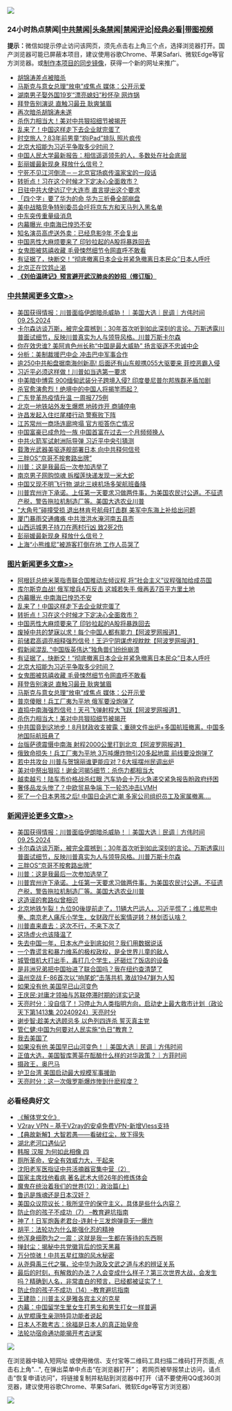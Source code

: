 ![](https://raw.githubusercontent.com/jsvpn/jsproxy/dev/64photo/fqnews-qr.jpg)

<div id="tt">
<h3>24小时热点禁闻|<a href="#%E4%B8%AD%E5%85%B1%E7%A6%81%E9%97%BB%E6%9B%B4%E5%A4%9A%E6%96%87%E7%AB%A0">中共禁闻</a>|<a href="#%E5%9B%BE%E7%89%87%E6%96%B0%E9%97%BB%E6%9B%B4%E5%A4%9A%E6%96%87%E7%AB%A0">头条禁闻</a>|<a href="#%E6%96%B0%E9%97%BB%E8%AF%84%E8%AE%BA%E6%9B%B4%E5%A4%9A%E6%96%87%E7%AB%A0">禁闻评论|<a href="#%E5%BF%85%E7%9C%8B%E7%BB%8F%E5%85%B8%E5%A5%BD%E6%96%87">经典必看</a>|<a href="https://696153.xyz/3" target="_blank">带图视频</a></h3>
<div><b>提示：</b>微信如提示停止访问该网页，须先点击右上角三个点，选择浏览器打开。国产浏览器可能已屏蔽本项目，建议使用谷歌Chrome、苹果Safari、微软Edge等官方浏览器。或<a href="%E5%88%B6%E4%BD%9Cgit%E7%A6%81%E9%97%BB%E9%95%9C%E5%83%8F.md">制作本项目的同步镜像</a>，获得一个新的网址来推广。</div>
<ul>

<li><a href="/sohnews/20240925/2093321.md">胡锦涛差点被暗杀</a></li>
<li><a href="/topimagenews/20240925/2093277.md">马斯克与意女总理“放电”成焦点 媒体：公开示爱</a></li>
<li><a href="/cnnews/20240925/2093279.md">湖南男子娶外国19岁“漂亮媳妇”秒怀孕 网炸锅</a></li>
<li><a href="/topimagenews/20240925/2093316.md">拜登告别演说 直触习最丑 耿爽皱眉</a></li>
<li><a href="/sohnews/20240925/2093375.md">再次暗杀胡锦涛未遂</a></li>
<li><a href="/topimagenews/20240925/2093258.md">杀伤力相当大！美对中共狠招细节被揭开</a></li>
<li><a href="/topimagenews/20240925/2093411.md">乱来了！中国这样走下去企业就完蛋了</a></li>
<li><a href="/funmedia/20240925/2093300.md">时空旅人？83年前男童“抱iPad”排队 照片疯传</a></li>
<li><a href="/topimagenews/20240925/2093340.md">北京大招能为习近平争取多少时间？</a></li>
<li><a href="/baitai/20240925/2093209.md">中国人民大学最新报告：相信遥遥领先的人，多数处在社会底层</a></li>
<li><a href="/cbnews/20240925/2093428.md">彭丽媛最新现身 释放什么信号？</a></li>
<li><a href="/ccpdope/20240925/2093425.md">宁死不见江河倒流－－北京官场疯传温家宝的一段话</a></li>
<li><a href="/topimagenews/20240925/2093410.md">转折点！习在这个时候才下定决心全面救市？</a></li>
<li><a href="/cbnews/20240925/2093260.md">日驻中共大使访辽宁大连市 直言提出这个要求</a></li>
<li><a href="/ccpdope/20240925/2093332.md">「四个字」要了华为的命 华为三折叠全部崩盘</a></li>
<li><a href="/ssgc/20240925/2093404.md">美中战略竞争特别委员会吁将京东方和天马列入黑名单</a></li>
<li><a href="/worldnews/20240925/2093467.md">中东突传重量级消息</a></li>
<li><a href="/topimagenews/20240925/2093508.md">内幕曝光 中南海已惶恐不安</a></li>
<li><a href="/yule/20240925/2093455.md">知名演员高虎送外卖：已经息影9年 不会复出</a></li>
<li><a href="/topimagenews/20240925/2093409.md">中国恶性大麻烦要来了 印钞拉起的A股将暴跌回去</a></li>
<li><a href="/topimagenews/20240925/2093317.md">女鬼图被慈禧收藏 毛骨悚然细节令网直呼不敢看</a></li>
<li><a href="/topimagenews/20240925/2093359.md">有证据了，快断交！“彻底撤离日本企业并紧急撤离日本民众”日本人呼吁</a></li>
<li><a href="/finance/20240925/2093465.md">北京正在饮鸩止渴</a></li>
<li><b><a href="/comments/20200207/1272816.md" target="_blank">《刘伯温碑记》预言避开武汉肺炎的妙招（修订版）</a></b></li>
</ul>
</div>

<div class="catlist">
<h3><a href="/cbnews/" target="_blank">中共禁闻</a><span><a href="/cbnews/" target="_blank" rel="nofollow">更多文章>></a></span></h3>
<ul>
<li><a href="/comments/20240925/2093588.md" target="_blank">美国获得情报：川普面临伊朗暗杀威胁！｜美国大选｜民调｜方伟时间 09.25.2024</a></li>
<li><a href="/comments/20240925/2093551.md" target="_blank">卡尔森访谈万斯，被完全震撼到：30年首次听到如此深刻的言论。万斯透露川普面试细节，反映川普真实为人与领导风格。川普万斯卡尔森</a></li>
<li><a href="/cbnews/20240925/2093545.md" target="_blank">你在效忠谁? 美阿肯色州长称“中国是最大威胁” 扬言驱逐不忠诚中企</a></li>
<li><a href="/cbnews/20240925/2093544.md" target="_blank">分析：美制裁援巴中企 冲击巴中军事合作</a></li>
<li><a href="/cbnews/20240925/2093543.md" target="_blank">逾250中共船盘据南海创新高! 后面还有山东舰携055大驱要来 菲控恶霸入侵</a></li>
<li><a href="/cbnews/20240925/2093541.md" target="_blank">习近平必须这样做！川普如当选第一要求</a></li>
<li><a href="/cbnews/20240925/2093540.md" target="_blank">中美暗中博弈 900缅甸武装分子跨境入侵? 印度曼尼普尔邦族群矛盾加剧</a></li>
<li><a href="/cbnews/20240925/2093539.md" target="_blank">杀官愈演愈烈！绝境中的中国人将揭竿而起？</a></li>
<li><a href="/cbnews/20240925/2093538.md" target="_blank">广东登革热疫情升温 一周报775例</a></li>
<li><a href="/cbnews/20240925/2093537.md" target="_blank">北京一地铁站外发生爆燃 地砖炸开 商铺停电</a></li>
<li><a href="/cbnews/20240925/2093536.md" target="_blank">许昌发起入住烂尾楼行动 警察败下阵</a></li>
<li><a href="/cbnews/20240925/2093535.md" target="_blank">江苏常州一商场连廊垮塌 官方拒答伤亡情况</a></li>
<li><a href="/cbnews/20240925/2093516.md" target="_blank">中国富豪已成危险一族 中国首富在过去一个月频频换人</a></li>
<li><a href="/cbnews/20240925/2093515.md" target="_blank">中共火箭军试射洲际导弹 习近平中央引猜测</a></li>
<li><a href="/cbnews/20240925/2093514.md" target="_blank">载激光武器美驱逐舰部署日本 向中共释何信号</a></li>
<li><a href="/comments/20240925/2093513.md" target="_blank">三胖OS“京哥不按套路出牌”</a></li>
<li><a href="/comments/20240925/2093512.md" target="_blank">川普：这是我最后一次参加选举了</a></li>
<li><a href="/cbnews/20240925/2093511.md" target="_blank">南京男子网购惊魂 拆榴莲快递发现一米大蛇</a></li>
<li><a href="/cbnews/20240925/2093510.md" target="_blank">中国又现不明飞行物 湖北三峡机场多架航班备降</a></li>
<li><a href="/comments/20240925/2093489.md" target="_blank">川普宾州许下承诺。上任第一天要求习做两件事，为美国农民讨公道。不征遗产税，警告拖拉机制造厂等。美国大选农业川普</a></li>
<li><a href="/cbnews/20240925/2093464.md" target="_blank">“大角号”碰撞受损 退出林肯号航母打击群 美军中东海上补给出问题</a></li>
<li><a href="/cbnews/20240925/2093439.md" target="_blank">厦门暴雨交通瘫痪 中共泄洪水淹河南五县市</a></li>
<li><a href="/cbnews/20240925/2093438.md" target="_blank">山西运城男子持刀在两村行凶 致2死2伤</a></li>
<li><a href="/cbnews/20240925/2093428.md" target="_blank">彭丽媛最新现身 释放什么信号？</a></li>
<li><a href="/cbnews/20240925/2093427.md" target="_blank">上海“小熊维尼”被游客打倒在地 工作人员哭了</a></li>

</ul>
</div>
<div class="catlist">
<h3><a href="/topimagenews/" target="_blank">图片新闻</a><span><a href="/topimagenews/" target="_blank" rel="nofollow">更多文章>></a></span></h3>
<ul>
<li><a href="/topimagenews/20240925/2093534.md" target="_blank">阿根廷总统米莱指责联合国推动左倾议程 将“社会主义”议程强加给成员国</a></li>
<li><a href="/topimagenews/20240925/2093509.md" target="_blank">库尔斯克血战! 俄军增兵4万反击 这城若失手 俄再丢7百平方里土地</a></li>
<li><a href="/topimagenews/20240925/2093508.md" target="_blank">内幕曝光 中南海已惶恐不安</a></li>
<li><a href="/topimagenews/20240925/2093411.md" target="_blank">乱来了！中国这样走下去企业就完蛋了</a></li>
<li><a href="/topimagenews/20240925/2093410.md" target="_blank">转折点！习在这个时候才下定决心全面救市？</a></li>
<li><a href="/topimagenews/20240925/2093409.md" target="_blank">中国恶性大麻烦要来了 印钞拉起的A股将暴跌回去</a></li>
<li><a href="/topimagenews/20240925/2093397.md" target="_blank">废掉中共的梦寐以求！每个中国人都有能力【阿波罗网报道】</a></li>
<li><a href="/topimagenews/20240925/2093396.md" target="_blank">前储君高调亮相释强烈信号！王沪宁阴谋虎视眈眈【阿波罗网报道】</a></li>
<li><a href="/topimagenews/20240925/2093376.md" target="_blank">假新闻混乱 “中国版英伟达”独角兽们纷纷崩溃</a></li>
<li><a href="/topimagenews/20240925/2093359.md" target="_blank">有证据了，快断交！“彻底撤离日本企业并紧急撤离日本民众”日本人呼吁</a></li>
<li><a href="/topimagenews/20240925/2093340.md" target="_blank">北京大招能为习近平争取多少时间？</a></li>
<li><a href="/topimagenews/20240925/2093317.md" target="_blank">女鬼图被慈禧收藏 毛骨悚然细节令网直呼不敢看</a></li>
<li><a href="/topimagenews/20240925/2093316.md" target="_blank">拜登告别演说 直触习最丑 耿爽皱眉</a></li>
<li><a href="/topimagenews/20240925/2093277.md" target="_blank">马斯克与意女总理“放电”成焦点 媒体：公开示爱</a></li>
<li><a href="/topimagenews/20240925/2093276.md" target="_blank">普京傻眼！兵工厂夷为平地 俄军要没炮弹了</a></li>
<li><a href="/topimagenews/20240925/2093275.md" target="_blank">直捣中南海强烈信号！天弓飞弹射程大飞跃【阿波罗网报道】</a></li>
<li><a href="/topimagenews/20240925/2093258.md" target="_blank">杀伤力相当大！美对中共狠招细节被揭开</a></li>
<li><a href="/topimagenews/20240925/2093257.md" target="_blank">中共国竟到这地步！8月财政收支披露；重磅文件出炉+多国航班撤离，中国多地国际航班悬了</a></li>
<li><a href="/topimagenews/20240925/2093256.md" target="_blank">台版萨德震慑中南海 射程2000公里打到北京【阿波罗网报道】</a></li>
<li><a href="/topimagenews/20240925/2093255.md" target="_blank">俄致命损失！兵工厂夷为平地 3万吨爆炸物引20多起地震 前线要没炮弹了</a></li>
<li><a href="/topimagenews/20240925/2093176.md" target="_blank">若中共攻台 川普与贺锦丽谁更能应对？6大摇摆州民调出炉</a></li>
<li><a href="/topimagenews/20240924/2093151.md" target="_blank">美对中祭出狠招！谢金河揭5细节：杀伤力都相当大</a></li>
<li><a href="/topimagenews/20240924/2093132.md" target="_blank">越卖越亏！陆车市价格战杀红眼 汽车协会十万火急递交紧急报告盼政府纾困</a></li>
<li><a href="/topimagenews/20240924/2093131.md" target="_blank">奢侈品龙头惨了？中欧贸易争端 下一轮恐冲击LVMH</a></li>
<li><a href="/topimagenews/20240924/2093056.md" target="_blank">死了一个日本男孩之后! 中国日企逃亡潮 多家公司组织员工及家属撤离&#8230;.</a></li>

</ul>
</div>
<div class="catlist">
<h3><a href="/comments/" target="_blank">新闻评论</a><span><a href="/comments/" target="_blank" rel="nofollow">更多文章>></a></span></h3>
<ul>
<li><a href="/comments/20240925/2093588.md" target="_blank">美国获得情报：川普面临伊朗暗杀威胁！｜美国大选｜民调｜方伟时间 09.25.2024</a></li>
<li><a href="/comments/20240925/2093551.md" target="_blank">卡尔森访谈万斯，被完全震撼到：30年首次听到如此深刻的言论。万斯透露川普面试细节，反映川普真实为人与领导风格。川普万斯卡尔森</a></li>
<li><a href="/comments/20240925/2093513.md" target="_blank">三胖OS“京哥不按套路出牌”</a></li>
<li><a href="/comments/20240925/2093512.md" target="_blank">川普：这是我最后一次参加选举了</a></li>
<li><a href="/comments/20240925/2093489.md" target="_blank">川普宾州许下承诺。上任第一天要求习做两件事，为美国农民讨公道。不征遗产税，警告拖拉机制造厂等。美国大选农业川普</a></li>
<li><a href="/comments/20240925/2093445.md" target="_blank">这造谣的套路似曾相识</a></li>
<li><a href="/comments/20240925/2093408.md" target="_blank">北京地铁乍裂！九位90後提前走了，11辆大巴运人，习近平慌了；维尼熊中拳、南京老人痛斥小学生，女财政厅长案情逆转？林剑否认啥？</a></li>
<li><a href="/comments/20240925/2093388.md" target="_blank">川普直来直去：这次不行，不来下次了</a></li>
<li><a href="/comments/20240925/2093384.md" target="_blank">这场虚火也该降温了</a></li>
<li><a href="/comments/20240925/2093383.md" target="_blank">失去中国一年，日本水产业到底如何？我们用数据说话</a></li>
<li><a href="/comments/20240925/2093382.md" target="_blank">一个靠谎言和暴力维系的极权政权，是全世界儿童的敌人</a></li>
<li><a href="/comments/20240925/2093381.md" target="_blank">城管借机大打出手，毒打几个学生，还砸烂了饭店的设备</a></li>
<li><a href="/comments/20240925/2093380.md" target="_blank">是非洲兄弟把中国抬进了联合国吗？我在纽约查清楚了</a></li>
<li><a href="/comments/20240925/2093361.md" target="_blank">温州空战 F-86首次以“响尾蛇”击落共机 激战1947鲜为人知</a></li>
<li><a href="/comments/20240925/2093356.md" target="_blank">如果没有他 美国早已山河变色</a></li>
<li><a href="/comments/20240925/2093346.md" target="_blank">王庆民:对庸才领袖与苏联停滞时期的详实记录</a></li>
<li><a href="/comments/20240925/2093337.md" target="_blank">天亮时分：没自信了！习停止为人类指明方向，启动史上最大救市计划（政论天下第1413集 20240924）天亮时分</a></li>
<li><a href="/comments/20240925/2093324.md" target="_blank">谢步智:趁美大选顾忌多 以色列四连杀 誓灭真主党</a></li>
<li><a href="/comments/20240925/2093323.md" target="_blank">管仁健:中国为何要对人民实施“仇日”教育？</a></li>
<li><a href="/comments/20240925/2093322.md" target="_blank">我去美国了</a></li>
<li><a href="/comments/20240925/2093315.md" target="_blank">如果没有他 美国早已山河变色！｜美国大选｜民调｜方伟时间</a></li>
<li><a href="/comments/20240925/2093312.md" target="_blank">正值大选，美国智库菁英在酝酿什么样的对华政策？｜方菲时间</a></li>
<li><a href="/comments/20240925/2093301.md" target="_blank">摄政王，奥巴马</a></li>
<li><a href="/comments/20240925/2093278.md" target="_blank">护卫台湾 美国启动最大规模军事援助</a></li>
<li><a href="/comments/20240925/2093273.md" target="_blank">天亮时分：这一次俄罗斯爆炸惨到什麽程度？</a></li>

</ul>
</div>

<div class="catlist">
<h3>必看经典好文</h3>
<ul>
<li><a href="/bookwiki/20130610/138400.md" target="_blank">《解体党文化》</a></li>
<li><a href="/comments/20210402/1257608.md" target="_blank">V2ray VPN &#8211; 基于V2ray的安卓免费VPN-新增Vless支持</a></li>
<li><a href="/comments/20201217/1449706.md" target="_blank">【典故新解】大智若愚——看破红尘，放下得失</a></li>
<li><a href="/comments/20240116/1984226.md" target="_blank">湖北老河口遇仙记</a></li>
<li><a href="/bannedvideo/20220403/1714030.md" target="_blank">韩服 汉服 为何如此相像 四</a></li>
<li><a href="/comments/20220605/1742040.md" target="_blank">厕所革命，安全有效威力大，干起来</a></li>
<li><a href="/comments/20221222/1826761.md" target="_blank">沈阳老军医指证中共活摘器官集中营（2）</a></li>
<li><a href="/cbnews/20220514/1732764.md" target="_blank">国家主席找他看病 著名武术大师26年的修炼体会</a></li>
<li><a href="/topimagenews/20180601/951286.md" target="_blank">魔鬼在统治着我们的世界(12)：政治篇(上)</a></li>
<li><a href="/comments/20220814/1771410.md" target="_blank">鲁迅是族魂还是日本汉奸？</a></li>
<li><a href="/comments/20231214/1974098.md" target="_blank">美国众议院议长：我所坚守的保守主义，具体是些什么内容？</a></li>
<li><a href="/comments/20230922/1901294.md" target="_blank">防止你的孩子不成功（7） &#8211;教育避坑指南</a></li>
<li><a href="/cnnews/20150422/388322.md" target="_blank">神了！日军炮轰老君台-连射十三发炮弹竟无一爆炸</a></li>
<li><a href="/cbnews/20190211/1078733.md" target="_blank">胡平：法轮功为什么能强化忍的精神</a></li>
<li><a href="/topimagenews/20210219/1489990.md" target="_blank">他浑身细胞为之一震：这就是我一生都在等待的东西啊</a></li>
<li><a href="/topimagenews/20170218/694213.md" target="_blank">掸封尘：揭秘中共党徽背后的惊天黑幕</a></li>
<li><a href="/ccpdope/20210708/1583079.md" target="_blank">万分惊骇！中共五星红旗的风水秘密</a></li>
<li><a href="/tculture/20180501/935934.md" target="_blank">从尧舜禹三代之嘱，论中华为政及文武之道与术的辨证关系</a></li>
<li><a href="/comments/20221021/1800167.md" target="_blank">最后的时刻，有解救的办法？人会变成什么样子？第三次世界大战，会发生吗？精确到人名，非常直白的预言，已经都被证实了！</a></li>
<li><a href="/comments/20231003/1941694.md" target="_blank">防止你的孩子不成功（14）-教育避坑指南</a></li>
<li><a href="/comments/20240721/2065039.md" target="_blank">王建勋：川普主义是雅各宾主义的克星</a></li>
<li><a href="/comments/20240126/1992876.md" target="_blank">内幕：中国留学生里女生打男生和男生打女一样普遍</a></li>
<li><a href="/comments/20210720/1516768.md" target="_blank">从党棍康生亲测特异功能者说起</a></li>
<li><a href="/sohnews/20160609/543313.md" target="_blank">日本人不敢考古：徐福是日本人的真正始皇帝</a></li>
<li><a href="/tculture/20121025/73079.md" target="_blank">法轮功宿命通功能揭开考古谜案</a></li>

</ul>
</div>

![](https://raw.githubusercontent.com/jsvpn/jsproxy/dev/64photo/fqnews-qr.jpg)

在浏览器中输入短网址 或使用微信、支付宝等二维码工具扫描二维码打开页面, 点击右上角"...", 在弹出菜单中点击“在浏览器打开”； 若网页被举报禁止访问，请点击“恢复申请访问”，将链接复制并粘贴到浏览器中打开（请不要使用QQ或360浏览器，建议使用谷歌Chrome、苹果Safari、微软Edge等官方浏览器）

![](https://raw.githubusercontent.com/jsvpn/jsproxy/dev/64photo/wx.jpg)